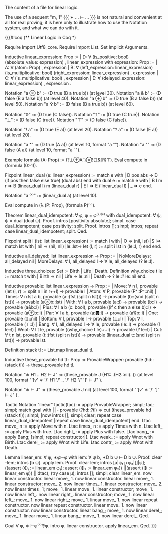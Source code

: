 The content of a file for linear logic.

The use of a sequent "m, 1"
{{{
∗
…
⊢ …
}}}
is not natural and convenient at all for real proving; it is here only to illustrate how to use the Notation system, and what we can do with it.

{{{#!coq
(** Linear Logic in Coq *)

Require Import Utf8_core.
Require Import List.
Set Implicit Arguments.

Inductive linear_expression: Prop :=
| D: ∀ (is_positive: bool)
       (absolute_value: expression)
, linear_expression
with expression: Prop :=
| A: ∀ (atom: Prop)
, expression
| B: ∀ (left_expression: linear_expression)
       (is_multiplicative: bool)
       (right_expression: linear_expression)
, expression
| C: ∀ (is_multiplicative: bool)
, expression
| E: ∀ (delayed_expression: linear_expression)
, expression
.

Notation "a ⊗ b" := (D true (B a true b)) (at level 30).
Notation "a & b" := (D false (B a false b)) (at level 40).
Notation "a ⊕ b" := (D true (B a false b)) (at level 50).
Notation "a ⅋ b" := (D false (B a true b)) (at level 60).

Notation "𝟘" := (D true (C false)).
Notation "𝟙" := (D true (C true)).
Notation "⊥" := (D false (C true)).
Notation "⊤" := (D false (C false)).

Notation "! a" := (D true (E a)) (at level 20).
Notation "? a" := (D false (E a)) (at level 20).

Notation "a ⁺" := (D true (A a)) (at level 10, format "a ⁺").
Notation "a ⁻" := (D false (A a)) (at level 10, format "a ⁻").

Example formula (A: Prop) := (?⊥⊕A⁻)⊗!(𝟙&𝟘⅋⊤).
Eval compute in (formula (0>1)).

Fixpoint linear_dual (e: linear_expression) :=
 match e with
 | D pos abs => D (if pos then false else true) (dual abs)
 end
 with dual e :=
 match e with
 | B l m r => B (linear_dual l) m (linear_dual r)
 | E l => E (linear_dual l)
 | _ => e
 end.

Notation "a ⁽⁻⁾" := (linear_dual a) (at level 10).

Eval compute in (λ (P: Prop), (formula P)⁽⁻⁾).

Theorem linear_dual_idempotent: ∀ φ, φ = φ⁽⁻⁾⁽⁻⁾
with dual_idempotent: ∀ ψ, ψ = dual (dual ψ).
  Proof.
  intros [positivity absolute]; simpl.
  case dual_idempotent; case positivity; split.
 Proof.
 intros []; simpl; intros; repeat case linear_dual_idempotent; split.
Qed.

Fixpoint split i (lst: list linear_expression) :=
 match i with
 | O => (nil, lst)
 |S i=> match lst with
        |  nil  => (nil, nil)
        |le::lst=> let (l, r) := split i lst in (le::l, r)
        end
 end.

Inductive all_delayed: list linear_expression → Prop :=
| NoMoreDelays: all_delayed nil
| MoreDelays: ∀ l, all_delayed l → ∀ le, all_delayed (? le::l).

Inductive three_choices: Set := Birth | Life | Death.
Definition why_choice t le :=
 match t with
 | Birth => nil
 | Life => le::nil
 | Death => ? le::? le::nil
 end.

Inductive provable: list linear_expression → Prop :=
| Move: ∀ n l, provable (let (l, r) := split n l in r++l) → provable l
| Atom: ∀ P, provable (P⁺::P⁻::nil)
| Times: ∀ n lst a b, provable (a::(fst (split n lst))) →
                      provable (b::(snd (split n lst))) →
                      provable (a⊗b::lst)
| With: ∀ l a b, provable (a::l) → provable (b::l) → provable (a&b::l)
| Plus: ∀ l a b (c: bool),
        provable ((if c then a else b)::l) → provable (a⊕b::l)
| Par: ∀ l a b, provable (a::b::l) → provable (a⅋b::l)
| One: provable (𝟙::nil)
| Bottom: ∀ l, provable l → provable (⊥::l)
| Top: ∀ l, provable (⊤::l)
| Bang: ∀ l, all_delayed l → ∀ le, provable (le::l) → provable (! le::l)
| Wnot: ∀ l t le, provable ((why_choice t le)++l) → provable (? le::l)
| Cut: ∀ t n lst, provable (t::(fst (split n lst))) →
                  provable (linear_dual t::(snd (split n lst))) →
                  provable lst.

Definition stack tl := List.map linear_dual tl.

Inductive these_provable hd tl : Prop :=
ProvableWrapper: provable (hd::(stack tl)) →
                 these_provable hd tl.

Notation "∗ H1 .. H2 ⊢ J" :=
 (these_provable J (H1::..(H2::nil)..))
 (at level 100, format
  "'[v' ∗ '/' H1 '/' .. '/' H2 '/' ']' ⊢ J"
 ).

Notation "∗ ⊢ J" :=
 (these_provable J nil)
 (at level 100, format
  "'[v' ∗ '/' ']' ⊢ J"
 ).

Tactic Notation "linear" tactic(tac) :=
apply ProvableWrapper;
simpl;
tac;
simpl;
match goal with
| |- provable (?hd::?tl) =>
  cut (these_provable hd (stack tl)); simpl;
  [now intros []; simpl; clear;
   repeat case linear_dual_idempotent
  |repeat case linear_dual_idempotent]
end.
Ltac move_ n :=
apply Move with n.
Ltac times_ n :=
apply Times with n.
Ltac left_ :=
apply Plus with true.
Ltac right_ :=
apply Plus with false.
Ltac bang_ :=
apply Bang; [simpl; repeat constructor|].
Ltac weak_ :=
apply Wnot with Birth.
Ltac derel_ :=
apply Wnot with Life.
Ltac contr_ :=
apply Wnot with Death.

Lemma linear_em: ∀ φ, ∗φ⊢φ
with lem: ∀ ψ b, ∗D b ψ ⊢ D b ψ.
  Proof.
  clear -lem; intros [b ψ].
  apply lem.
 Proof.
 clear lem; intros [a|φ₁ μ φ₂|[]|φ];
 ((assert (Φ₁ := linear_em φ₁); assert (Φ₂ := linear_em φ₂))
||(assert (Φ := linear_em φ))
||idtac); (try case μ); intros []; simpl; clear linear_em.
            now linear constructor.
           linear move_ 1.
           now linear constructor.
          linear move_ 1.
          linear constructor; move_ 2.
          now linear times_ 1.
         linear constructor; move_ 2.
         now linear times_ 1; move_ 1.
        linear move_ 1.
        linear constructor; move_ 1.
         now linear left_.
        now linear right_.
       linear constructor; move_ 1.
        now linear left_; move_ 1.
       now linear right_; move_ 1.
      linear move_ 1.
      now linear repeat constructor.
     now linear repeat constructor.
    linear move_ 1.
    now linear constructor.
   now linear constructor.
  linear bang_; move_ 1.
  now linear derel_; move_ 1.
 linear move_ 1.
 linear bang_; move_ 1.
 now linear derel_.
Qed.

Goal ∀ φ, ∗ ⊢φ⁽⁻⁾⅋φ.
 intro φ.
 linear constructor.
 apply linear_em.
Qed.
}}}
